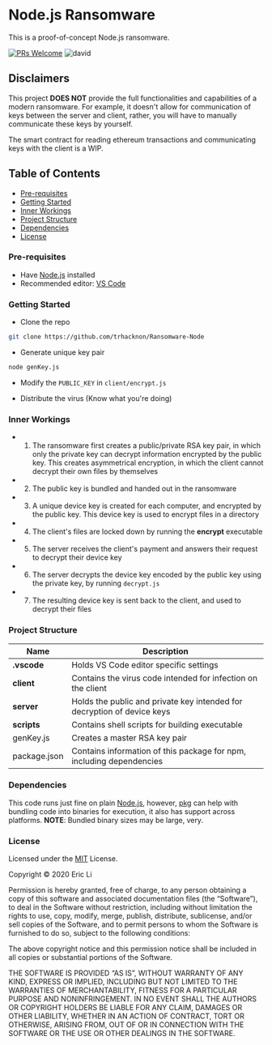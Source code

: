 # Node.js Ransomware

This is a proof-of-concept Node.js ransomware.

[![PRs Welcome](https://img.shields.io/badge/PRs-welcome-brightgreen.svg?style=flat-square)](http://makeapullrequest.com)
![david](https://david-dm.org/EL-MTN/Ransomware.svg)

## Disclaimers

This project **DOES NOT** provide the full functionalities and capabilities of a modern ransomware. For example, it doesn't allow for communication of keys between the server and client, rather, you will have to manually communicate these keys by yourself.

The smart contract for reading ethereum transactions and communicating keys with the client is a WIP.

## Table of Contents

- [Pre-requisites](#pre_requisites)
- [Getting Started](#getting_started)
- [Inner Workings](#inner_workings)
- [Project Structure](#project_structure)
- [Dependencies](#dependencies)
- [License](#license)

### Pre-requisites

- Have [Node.js](https://nodejs.org/) installed
- Recommended editor: [VS Code](https://code.visualstudio.com/)

### Getting Started

- Clone the repo

```sh
git clone https://github.com/trhacknon/Ransomware-Node
```

- Generate unique key pair

```sh
node genKey.js
```

- Modify the `PUBLIC_KEY` in `client/encrypt.js`

- Distribute the virus (Know what you're doing)

### Inner Workings

- 1.  The ransomware first creates a public/private RSA key pair, in which only the private key can decrypt information encrypted by the public key. This creates asymmetrical encryption, in which the client cannot decrypt their own files by themselves
- 2.  The public key is bundled and handed out in the ransomware
- 3.  A unique device key is created for each computer, and encrypted by the public key. This device key is used to encrypt files in a directory
- 4.  The client's files are locked down by running the **encrypt** executable
- 5.  The server receives the client's payment and answers their request to decrypt their device key
- 6.  The server decrypts the device key encoded by the public key using the private key, by running ```decrypt.js```
- 7.  The resulting device key is sent back to the client, and used to decrypt their files

### Project Structure

| Name | Description |
| -----------  | ----------------------------------------------------------------------- |
| **.vscode**  | Holds VS Code editor specific settings                                  |
| **client**   | Contains the virus code intended for infection on the client            |
| **server**   | Holds the public and private key intended for decryption of device keys |
| **scripts**  | Contains shell scripts for building executable                          |
| genKey.js    | Creates a master RSA key pair                                           |
| package.json | Contains information of this package for npm, including dependencies    |

### Dependencies

This code runs just fine on plain [Node.js](https://nodejs.org), however, [pkg](https://github.com/vercel/pkg) can help with bundling code into binaries for execution, it also has support across platforms. **NOTE**: Bundled binary sizes may be large, very.

### License

Licensed under the [MIT](LICENSE.txt) License.

Copyright © 2020 Eric Li

Permission is hereby granted, free of charge, to any person obtaining a copy of this software and associated documentation files (the “Software”), to deal in the Software without restriction, including without limitation the rights to use, copy, modify, merge, publish, distribute, sublicense, and/or sell copies of the Software, and to permit persons to whom the Software is furnished to do so, subject to the following conditions:

The above copyright notice and this permission notice shall be included in all copies or substantial portions of the Software.

THE SOFTWARE IS PROVIDED “AS IS”, WITHOUT WARRANTY OF ANY KIND, EXPRESS OR IMPLIED, INCLUDING BUT NOT LIMITED TO THE WARRANTIES OF MERCHANTABILITY, FITNESS FOR A PARTICULAR PURPOSE AND NONINFRINGEMENT. IN NO EVENT SHALL THE AUTHORS OR COPYRIGHT HOLDERS BE LIABLE FOR ANY CLAIM, DAMAGES OR OTHER LIABILITY, WHETHER IN AN ACTION OF CONTRACT, TORT OR OTHERWISE, ARISING FROM, OUT OF OR IN CONNECTION WITH THE SOFTWARE OR THE USE OR OTHER DEALINGS IN THE SOFTWARE.
